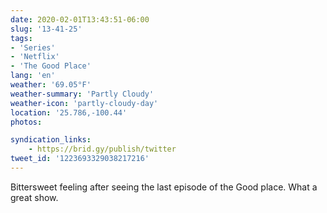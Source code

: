 ```yaml
---
date: 2020-02-01T13:43:51-06:00
slug: '13-41-25'
tags:
- 'Series'
- 'Netflix'
- 'The Good Place'
lang: 'en'
weather: '69.05°F'
weather-summary: 'Partly Cloudy'
weather-icon: 'partly-cloudy-day'
location: '25.786,-100.44'
photos:

syndication_links:
    - https://brid.gy/publish/twitter
tweet_id: '1223693329038217216'
---
```

Bittersweet feeling after seeing the last episode of the Good place. 
What a great show.
  
